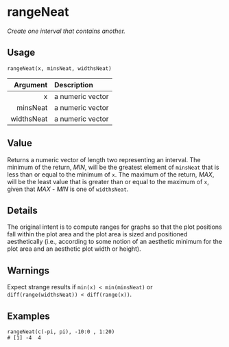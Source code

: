 rangeNeat
=========

_Create one interval that contains another._

Usage
-----

    rangeNeat(x, minsNeat, widthsNeat)
    
|   Argument | Description      |
| ---------: | :--------------- |
|          x | a numeric vector |
|   minsNeat | a numeric vector |
| widthsNeat | a numeric vector |

Value
-----

Returns a numeric vector of length two representing an interval.
The minimum of the return, _MIN_, will be the greatest element of `minsNeat` that is less than or equal to the minimum of `x`.
The maximum of the return, _MAX_, will be the least value that is greater than or equal to the maximum of `x`,
given that _MAX_ - _MIN_ is one of `widthsNeat`.

Details
-------

The original intent is to compute ranges for graphs so that
the plot positions fall within the plot area and
the plot area is sized and positioned aesthetically (i.e.,
according to some notion of an aesthetic minimum for the plot area and
an aesthetic plot width or height).

Warnings
--------

Expect strange results if `min(x) < min(minsNeat)` or `diff(range(widthsNeat)) < diff(range(x))`.

Examples
--------

    rangeNeat(c(-pi, pi), -10:0 , 1:20)
    # [1] -4  4
